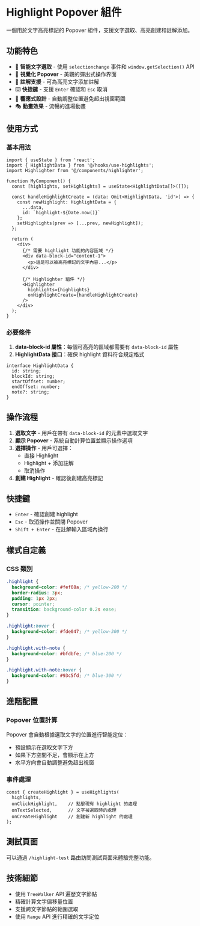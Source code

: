 # Highlight Popover 組件

一個用於文字高亮標記的 Popover 組件，支援文字選取、高亮創建和註解添加。

## 功能特色

- 🎯 **智能文字選取** - 使用 `selectionchange` 事件和 `window.getSelection()` API
- 🎨 **視覺化 Popover** - 美觀的彈出式操作界面  
- 📝 **註解支援** - 可為高亮文字添加註解
- ⌨️ **快捷鍵** - 支援 `Enter` 確認和 `Esc` 取消
- 📱 **響應式設計** - 自動調整位置避免超出視窗範圍
- 🎭 **動畫效果** - 流暢的進場動畫

## 使用方式

### 基本用法

```tsx
import { useState } from 'react';
import { HighlightData } from '@/hooks/use-highlights';
import Highlighter from '@/components/highlighter';

function MyComponent() {
  const [highlights, setHighlights] = useState<HighlightData[]>([]);

  const handleHighlightCreate = (data: Omit<HighlightData, 'id'>) => {
    const newHighlight: HighlightData = {
      ...data,
      id: `highlight-${Date.now()}`
    };
    setHighlights(prev => [...prev, newHighlight]);
  };

  return (
    <div>
      {/* 需要 highlight 功能的內容區域 */}
      <div data-block-id="content-1">
        <p>這是可以被高亮標記的文字內容...</p>
      </div>
      
      {/* Highlighter 組件 */}
      <Highlighter 
        highlights={highlights} 
        onHighlightCreate={handleHighlightCreate}
      />
    </div>
  );
}
```

### 必要條件

1. **data-block-id 屬性**：每個可高亮的區域都需要有 `data-block-id` 屬性
2. **HighlightData 接口**：確保 highlight 資料符合規定格式

```tsx
interface HighlightData {
  id: string;
  blockId: string;
  startOffset: number;
  endOffset: number;
  note?: string;
}
```

## 操作流程

1. **選取文字** - 用戶在帶有 `data-block-id` 的元素中選取文字
2. **顯示 Popover** - 系統自動計算位置並顯示操作選項
3. **選擇操作** - 用戶可選擇：
   - 直接 Highlight
   - Highlight + 添加註解
   - 取消操作
4. **創建 Highlight** - 確認後創建高亮標記

## 快捷鍵

- `Enter` - 確認創建 highlight
- `Esc` - 取消操作並關閉 Popover
- `Shift + Enter` - 在註解輸入區域內換行

## 樣式自定義

### CSS 類別

```css
.highlight {
  background-color: #fef08a; /* yellow-200 */
  border-radius: 3px;
  padding: 1px 2px;
  cursor: pointer;
  transition: background-color 0.2s ease;
}

.highlight:hover {
  background-color: #fde047; /* yellow-300 */
}

.highlight.with-note {
  background-color: #bfdbfe; /* blue-200 */
}

.highlight.with-note:hover {
  background-color: #93c5fd; /* blue-300 */
}
```

## 進階配置

### Popover 位置計算

Popover 會自動根據選取文字的位置進行智能定位：

- 預設顯示在選取文字下方
- 如果下方空間不足，會顯示在上方
- 水平方向會自動調整避免超出視窗

### 事件處理

```tsx
const { createHighlight } = useHighlights(
  highlights,
  onClickHighlight,    // 點擊現有 highlight 的處理
  onTextSelected,      // 文字被選取時的處理
  onCreateHighlight    // 創建新 highlight 的處理
);
```

## 測試頁面

可以通過 `/highlight-test` 路由訪問測試頁面來體驗完整功能。

## 技術細節

- 使用 `TreeWalker` API 遍歷文字節點
- 精確計算文字偏移量位置
- 支援跨文字節點的範圍選取
- 使用 `Range` API 進行精確的文字定位 